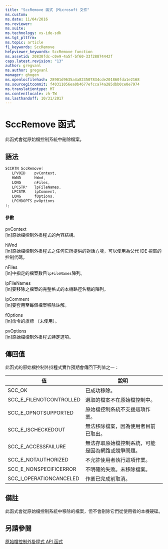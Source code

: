 ```yaml
---
title: "SccRemove 函式 |Microsoft 文件"
ms.custom: 
ms.date: 11/04/2016
ms.reviewer: 
ms.suite: 
ms.technology: vs-ide-sdk
ms.tgt_pltfrm: 
ms.topic: article
f1_keywords: SccRemove
helpviewer_keywords: SccRemove function
ms.assetid: 20830fdc-c0e9-4a5f-bf60-33f28874442f
caps.latest.revision: "13"
author: gregvanl
ms.author: gregvanl
manager: ghogen
ms.openlocfilehash: 28901d9635a4a823507834cde201860fda1e2168
ms.sourcegitcommit: f40311056ea0b4677efcca74a285dbb0ce0e7974
ms.translationtype: MT
ms.contentlocale: zh-TW
ms.lasthandoff: 10/31/2017
---
```

# <a name="sccremove-function"></a>SccRemove 函式
此函式會從原始檔控制系統中刪除檔案。  
  
## <a name="syntax"></a>語法  
  
```cpp  
SCCRTN SccRemove(  
   LPVOID    pvContext,  
   HWND      hWnd,  
   LONG      nFiles,  
   LPCSTR*   lpFileNames,  
   LPCSTR    lpComment,  
   LONG      fOptions,  
   LPCMDOPTS pvOptions  
);  
```  
  
#### <a name="parameters"></a>參數  
 pvContext  
 [in]原始檔控制外掛程式的內容結構。  
  
 hWnd  
 [in]原始檔控制外掛程式之任何它所提供的對話方塊，可以使用為父代 IDE 視窗的控制代碼。  
  
 nFiles  
 [in]中指定的檔案數目`lpFileNames`陣列。  
  
 lpFileNames  
 [in]要移除之檔案的完整格式的本機路徑名稱的陣列。  
  
 lpComment  
 [in]要套用至每個檔案移除註解。  
  
 fOptions  
 [in]命令的旗標 （未使用）。  
  
 pvOptions  
 [in]原始檔控制外掛程式特定選項。  
  
## <a name="return-value"></a>傳回值  
 此函式的原始檔控制外掛程式實作預期會傳回下列值之一：  
  
|值|說明|  
|-----------|-----------------|  
|SCC_OK|已成功移除。|  
|SCC_E_FILENOTCONTROLLED|選取的檔案不在原始檔控制中。|  
|SCC_E_OPNOTSUPPORTED|原始檔控制系統不支援這項作業。|  
|SCC_E_ISCHECKEDOUT|無法移除檔案，因為使用者目前已取出。|  
|SCC_E_ACCESSFAILURE|無法存取原始檔控制系統，可能是因為網路或競爭問題。|  
|SCC_E_NOTAUTHORIZED|不允許使用者執行這項作業。|  
|SCC_E_NONSPECIFICERROR|不明確的失敗。未移除檔案。|  
|SCC_I_OPERATIONCANCELED|作業已完成前取消。|  
  
## <a name="remarks"></a>備註  
 此函式會從原始檔控制系統中移除的檔案，但不會刪除它們從使用者的本機硬碟。  
  
## <a name="see-also"></a>另請參閱  
 [原始檔控制外掛程式 API 函式](../extensibility/source-control-plug-in-api-functions.md)
